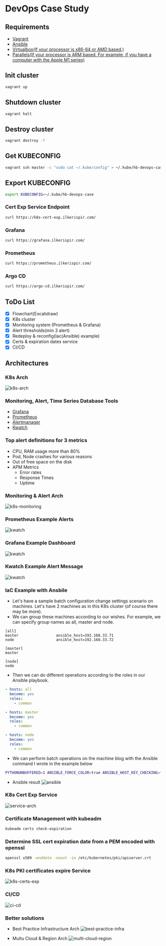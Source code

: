 # DevOps Case Study

## Requirements

* [Vagrant](https://www.vagrantup.com/downloads)
* [Ansible](https://docs.ansible.com/ansible/latest/installation_guide/intro_installation.html)
* [Virtualbox(If your processor is x86-64 or AMD based.)](https://www.virtualbox.org/wiki/Downloads)
* [Parallels(If your processor is ARM based. For example, if you have a computer with the Apple M1 series)](https://www.parallels.com/eu/products/desktop/trial/)

## Init cluster
```bash
vagrant up
```

## Shutdown cluster
```bash
vagrant halt
```

## Destroy cluster
```bash
vagrant destroy -f
```
## Get KUBECONFIG
```bash
vagrant ssh master -c "sudo cat ~/.kube/config" > ~/.kube/hb-devops-case
```

## Export KUBECONFIG
```bash
export KUBECONFIG=~/.kube/hb-devops-case
```

### Cert Exp Service Endpoint
```bash
curl https://k8s-cert-exp.ilkerispir.com/
```

### Grafana
```bash
curl https://grafana.ilkerispir.com/
```

### Prometheus
```bash
curl https://prometheus.ilkerispir.com/
```

### Argo CD
```bash
curl https://argo-cd.ilkerispir.com/
```

## ToDo List
- [x] Flowchart(Excalidraw)
- [x] K8s cluster
- [x] Monitoring system (Prometheus & Grafana)
- [x] Alert thresholds(min 3 alert)
- [x] Redeploy & reconfig(Iac(Ansible) example)
- [x] Certs & expiration dates service
- [x] CI/CD

## Architectures

### K8s Arch
![k8s-arch](./screenshots/k8s-cluster.png)

### Monitoring, Alert, Time Series Database Tools
* [Grafana](https://grafana.com/docs/)
* [Prometheus](https://prometheus.io/docs/introduction/overview/)
* [Alertmanager](https://prometheus.io/docs/alerting/latest/alertmanager/)
* [Kwatch](https://github.com/abahmed/kwatch/)

### Top alert definitions for 3 metrics
* CPU, RAM usage more than 80%
* Pod, Node crashes for various reasons
* Out of free space on the disk
* APM Metrics
  * Error rates
  * Response Times
  * Uptime

### Monitoring & Alert Arch
![k8s-monitoring](./screenshots/k8s-monitoring.png)

### Prometheus Example Alerts
![kwatch](./screenshots/prometheus.png)

### Grafana Example Dashboard
![kwatch](./screenshots/grafana.png)

### Kwatch Example Alert Message
![kwatch](./screenshots/kwatch.png)

### IaC Example with Ansbile
* Let's have a sample batch configuration change settings scenario on machines. Let's have 2 machines as in this K8s cluster (of course there may be more).
* We can group these machines according to our wishes. For example, we can specify group names as all, master and node.

```
[all]
master                 ansible_host=192.168.33.71
node                   ansible_host=192.168.33.72

[master]
master

[node]
node
```

* Then we can do different operations according to the roles in our Ansible playbook.

```yaml
- hosts: all
  become: yes
  roles:
    - common

- hosts: master
  become: yes
  roles:
    - common

- hosts: node
  become: yes
  roles:
    - common
```

* We can perform batch operations on the machine blog with the Ansible command I wrote in the example below
```bash
PYTHONUNBUFFERED=1 ANSIBLE_FORCE_COLOR=true ANSIBLE_HOST_KEY_CHECKING=false ANSIBLE_SSH_ARGS='-o UserKnownHostsFile=/dev/null -o IdentitiesOnly=yes -o ControlMaster=auto -o ControlPersist=60s' ansible-playbook --connection=ssh --timeout=30 --user="vagrant" --limit="all" --inventory-file=./hosts --ask-pass --become -vvv ansible.yml
```

* Ansible result
![ansible](./screenshots/ansible.png)

### K8s Cert Exp Service
![service-arch](./screenshots/service-arch.png)

### Certificate Management with kubeadm
```bash
kubeadm certs check-expiration
```

### Determine SSL cert expiration date from a PEM encoded with openssl
```bash
openssl x509 -enddate -noout -in /etc/kubernetes/pki/apiserver.crt
```

### K8s PKI certificates expire Service
![k8s-certs-exp](./screenshots/k8s-certs-exp.png)

### CI/CD

![ci-cd](./screenshots/ci-cd.png)

### Better solutions

* Best Practice Infrastructure Arch 
![best-practice-infra](./screenshots/best-practice-infra.png)

* Multu Cloud & Region Arch
![multi-cloud-region](./screenshots/multi-cloud-region.png)